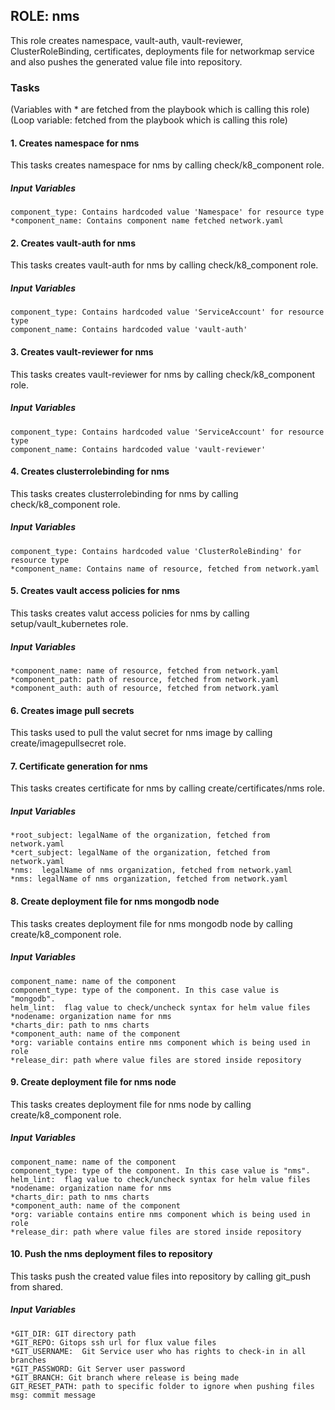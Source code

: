 ## ROLE: nms
This role creates namespace, vault-auth, vault-reviewer, ClusterRoleBinding, certificates, deployments file for networkmap service and also pushes the generated value file into repository.

### Tasks
(Variables with * are fetched from the playbook which is calling this role)
(Loop variable: fetched from the playbook which is calling this role)
#### 1. Creates namespace for nms
This tasks creates namespace for nms by calling check/k8_component role.
##### Input Variables

    component_type: Contains hardcoded value 'Namespace' for resource type
    *component_name: Contains component name fetched network.yaml

#### 2. Creates vault-auth for nms
This tasks creates vault-auth for nms by calling check/k8_component role.
##### Input Variables

    component_type: Contains hardcoded value 'ServiceAccount' for resource type
    component_name: Contains hardcoded value 'vault-auth'

#### 3. Creates vault-reviewer for nms
This tasks creates vault-reviewer for nms by calling check/k8_component role.
##### Input Variables

    component_type: Contains hardcoded value 'ServiceAccount' for resource type
    component_name: Contains hardcoded value 'vault-reviewer'

#### 4. Creates clusterrolebinding for nms
This tasks creates clusterrolebinding for nms by calling check/k8_component role.
##### Input Variables

    component_type: Contains hardcoded value 'ClusterRoleBinding' for resource type
    *component_name: Contains name of resource, fetched from network.yaml

#### 5. Creates vault access policies for nms
This tasks creates valut access policies for nms by calling setup/vault_kubernetes role.
##### Input Variables

    *component_name: name of resource, fetched from network.yaml
    *component_path: path of resource, fetched from network.yaml
    *component_auth: auth of resource, fetched from network.yaml

#### 6. Creates image pull secrets
This tasks used to pull the valut secret for nms image by calling create/imagepullsecret role.

#### 7. Certificate generation for nms
This tasks creates certificate for nms by calling create/certificates/nms role.
##### Input Variables

    *root_subject: legalName of the organization, fetched from network.yaml
    *cert_subject: legalName of the organization, fetched from network.yaml
    *nms:  legalName of nms organization, fetched from network.yaml
    *nms: legalName of nms organization, fetched from network.yaml

#### 8. Create deployment file for nms mongodb node
This tasks creates deployment file for nms mongodb node by calling create/k8_component role.
##### Input Variables

    component_name: name of the component
    component_type: type of the component. In this case value is "mongodb".
    helm_lint:  flag value to check/uncheck syntax for helm value files
    *nodename: organization name for nms
    *charts_dir: path to nms charts
    *component_auth: name of the component
    *org: variable contains entire nms component which is being used in role
    *release_dir: path where value files are stored inside repository

#### 9. Create deployment file for nms node
This tasks creates deployment file for nms node by calling create/k8_component role.
##### Input Variables

    component_name: name of the component
    component_type: type of the component. In this case value is "nms".
    helm_lint:  flag value to check/uncheck syntax for helm value files
    *nodename: organization name for nms
    *charts_dir: path to nms charts
    *component_auth: name of the component
    *org: variable contains entire nms component which is being used in role
    *release_dir: path where value files are stored inside repository

#### 10. Push the nms deployment files to repository
This tasks push the created value files into repository by calling git_push from shared.
##### Input Variables

    *GIT_DIR: GIT directory path
    *GIT_REPO: Gitops ssh url for flux value files
    *GIT_USERNAME:  Git Service user who has rights to check-in in all branches
    *GIT_PASSWORD: Git Server user password
    *GIT_BRANCH: Git branch where release is being made
    GIT_RESET_PATH: path to specific folder to ignore when pushing files
    msg: commit message

    